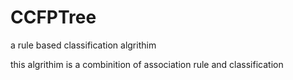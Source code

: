 # CCFPTree
a rule based classification algrithim

this algrithim is a combinition of association rule and classification
